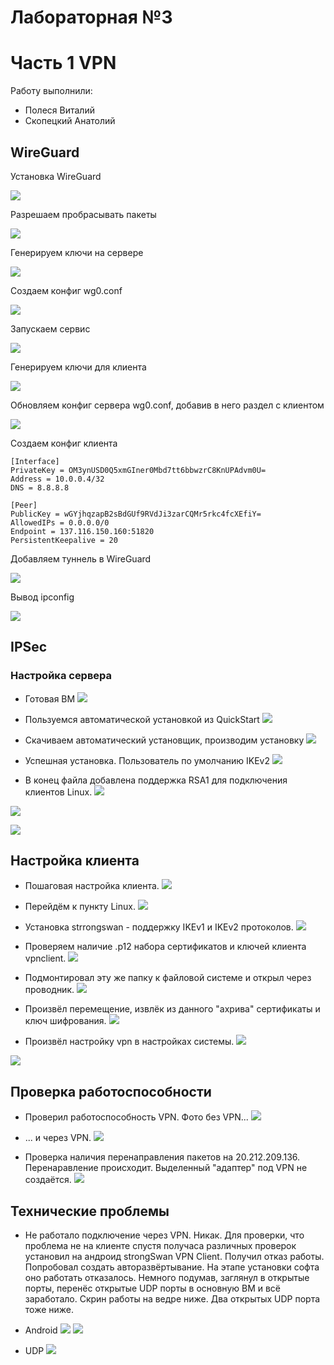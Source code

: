 # Лабораторная №3
# Часть 1 VPN

Работу выполнили: 
- Полеся Виталий
- Скопецкий Анатолий

## WireGuard

Установка WireGuard

![](images/wireguard/Screenshot_1.png)

Разрешаем пробрасывать пакеты

![](images/wireguard/Screenshot_2.png)

Генерируем ключи на сервере

![](images/wireguard/Screenshot_3.png)

Создаем конфиг wg0.conf

![](images/wireguard/Screenshot_4.png)

Запускаем сервис 

![](images/wireguard/Screenshot_5.png)

Генерируем ключи для клиента

![](images/wireguard/Screenshot_6.png)

Обновляем конфиг сервера wg0.conf, добавив в него раздел с клиентом

![](images/wireguard/Screenshot_7.png)

Создаем конфиг клиента

    [Interface]
    PrivateKey = OM3ynUSD0Q5xmGIner0Mbd7tt6bbwzrC8KnUPAdvm0U=
    Address = 10.0.0.4/32
    DNS = 8.8.8.8

    [Peer]
    PublicKey = wGYjhqzapB2sBdGUf9RVdJi3zarCQMr5rkc4fcXEfiY=
    AllowedIPs = 0.0.0.0/0
    Endpoint = 137.116.150.160:51820
    PersistentKeepalive = 20


Добавляем туннель в WireGuard

![](images/wireguard/Screenshot_8.png)

Вывод ipconfig

![](images/wireguard/Screenshot_9.png)

## IPSec
### Настройка сервера
* Готовая ВМ
![](images/img0.png)

* Пользуемся автоматической установкой из QuickStart
![](images/img5.png)

* Скачиваем автоматический установщик, производим установку
![](images/img1.png)

* Успешная установка. Пользователь по умолчанию IKEv2
![](images/img3.png)

* В конец файла добавлена поддержка RSA1 для подключения клиентов Linux.
![](images/img8.png)

![](images/img9.png)

![](images/img10.png)

## Настройка клиента

* Пошаговая настройка клиента.
![](images/img7.png)

* Перейдём к пункту Linux.
![](images/img8.png)

* Установка strrongswan - поддержку IKEv1 и IKEv2 протоколов.
![](images/img11.png)

* Проверяем наличие .p12 набора сертификатов и ключей клиента vpnclient.
![](images/img12.png)

* Подмонтировал эту же папку к файловой системе и открыл через проводник.
![](images/img13.png)

* Произвёл перемещение, извлёк из данного "ахрива" сертификаты и ключ шифрования.
![](images/img14.png)

* Произвёл настройку vpn в настройках системы.
![](images/img15.png)

![](images/img16.png)


## Проверка работоспособности
* Проверил работоспособность VPN. Фото без VPN...
![](images/img17.png)

* ... и через VPN.
![](images/img18.png)

* Проверка наличия перенаправления пакетов на 20.212.209.136. Перенаравление происходит. Выделенный "адаптер" под VPN не создаётся.
![](images/img22.png)

## Технические проблемы
* Не работало подключение через VPN. Никак. Для проверки, что проблема не на клиенте спустя получаса различных проверок установил на андроид strongSwan VPN Client. Получил отказ работы. Попробовал создать авторазвёртывание. На этапе установки софта оно работать отказалось. Немного подумав, заглянул в открытые порты, перенёс открытые UDP порты в основную ВМ и всё заработало. Скрин работы на ведре ниже. Два открытых UDP порта тоже ниже.

* Android
![](images/img19.jpg)
![](images/img20.jpg)

* UDP
![](images/img21.png)




